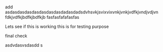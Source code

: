 add asdasdasdasdasdasdasdasdadasdadsdvhsvkjsvixvixvnkjvnkjvdfkjvndjvdjvnfdkjvdfkjbdfkjbdfkjb
fasfasfafafasfas


Lets see if this is working
this is for testing purpose


final check

asdvdasvsdasdd
s